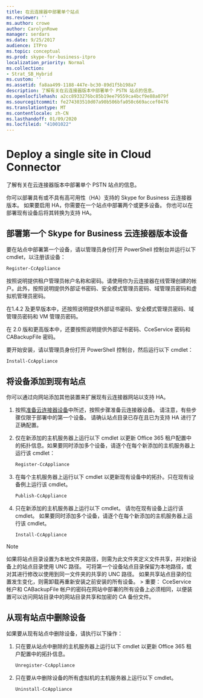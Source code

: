 ```yaml
---
title: 在云连接器中部署单个站点
ms.reviewer: ''
ms.author: crowe
author: CarolynRowe
manager: serdars
ms.date: 9/25/2017
audience: ITPro
ms.topic: conceptual
ms.prod: skype-for-business-itpro
localization_priority: Normal
ms.collection:
- Strat_SB_Hybrid
ms.custom: ''
ms.assetid: fa8aa499-1188-447e-bc30-89d1f5b198a7
description: 了解有关在云连接器版本中部署单个 PSTN 站点的信息。
ms.openlocfilehash: a2cc8933276bc85b19ee79559ca4bcf9e88a079f
ms.sourcegitcommit: fe274303510d07a90b506bfa050c669accef0476
ms.translationtype: MT
ms.contentlocale: zh-CN
ms.lasthandoff: 01/09/2020
ms.locfileid: "41001022"
---
```

# <a name="deploy-a-single-site-in-cloud-connector"></a>Deploy a single site in Cloud Connector
 
了解有关在云连接器版本中部署单个 PSTN 站点的信息。
  
你可以部署具有或不具有高可用性（HA）支持的 Skype for Business 云连接器版本。 如果要启用 HA，你需要在一个站点中部署两个或更多设备。 你也可以在部署现有设备后将其转换为支持 HA。
  
## <a name="deploy-the-first-skype-for-business-cloud-connector-edition-appliance"></a>部署第一个 Skype for Business 云连接器版本设备

要在站点中部署第一个设备，请以管理员身份打开 PowerShell 控制台并运行以下 cmdlet，以注册该设备：
  
```powershell
Register-CcAppliance
```

按照说明提供租户管理员帐户名称和密码。请使用你为云连接器在线管理创建的帐户。此外，按照说明提供外部证书密码、安全模式管理员密码、域管理员密码和虚拟机管理员密码。 
  
在1.4.2 及更早版本中，还按照说明提供外部证书密码、安全模式管理员密码、域管理员密码和 VM 管理员密码。 
  
在 2.0 版和更高版本中，还要按照说明提供外部证书密码、CceService 密码和 CABackupFile 密码。
  
要开始安装，请以管理员身份打开 PowerShell 控制台，然后运行以下 cmdlet：
  
```powershell
Install-CcAppliance
```

## <a name="add-an-appliance-to-an-existing-site"></a>将设备添加到现有站点

你可以通过向网站添加其他装置来扩展现有云连接器网站以支持 HA。 
  
1. 按照[准备云连接器设备](prepare-your-cloud-connector-appliance.md)中所述，按照步骤准备云连接器设备。 请注意，有些步骤仅限于部署中的第一个设备。 请确认站点目录已存在且已为支持 HA 进行了正确配置。
    
2. 仅在新添加的主机服务器上运行以下 cmdlet 以更新 Office 365 租户配置中的拓扑信息。如果要同时添加多个设备，请逐个在每个新添加的主机服务器上运行该 cmdlet：
    
   ```powershell
   Register-CcAppliance
   ```

3. 在每个主机服务器上运行以下 cmdlet 以更新现有设备中的拓扑。只在现有设备例上运行该 cmdlet。
    
   ```powershell
   Publish-CcAppliance
   ```

4. 只在新添加的主机服务器上运行以下 cmdlet。 请勿在现有设备上运行该 cmdlet。 如果要同时添加多个设备，请逐个在每个新添加的主机服务器上运行该 cmdlet。
    
   ```powershell
   Install-CcAppliance
   ```

> [!NOTE]
> 如果将站点目录设置为本地文件夹路径，则需为此文件夹定义文件共享，并对新设备上的站点目录使用 UNC 路径。 可将第一个设备站点目录保留为本地路径，或对其进行修改以使用到同一文件夹的共享的 UNC 路径。 如果共享站点目录的位置发生变化，则需卸载再重新安装之前安装的所有设备。 > 重要： CceService 帐户和 CABackupFile 帐户的密码在网站中部署的所有设备上必须相同，以便装置可以访问网站目录中的网站目录共享和加密的 CA 备份文件。 
  
## <a name="remove-an-appliance-from-an-existing-site"></a>从现有站点中删除设备

如果要从现有站点中删除设备，请执行以下操作：
  
1. 只在要从站点中删除的主机服务器上运行以下 cmdlet 以更新 Office 365 租户配置中的拓扑信息。
    
   ```powershell
   Unregister-CcAppliance
   ```

2. 只在要从中删除设备的所有虚拟机的主机服务器上运行以下 cmdlet。
    
   ```powershell
   Uninstall-CcAppliance
   ```


